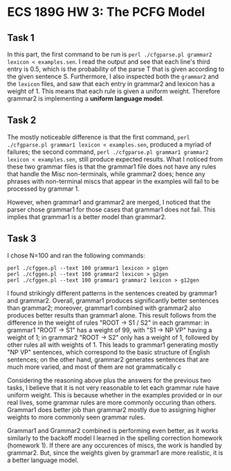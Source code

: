 # ECS 189G HW 3: The PCFG Model

## Task 1

In this part, the first command to be run is ```perl ./cfgparse.pl grammar2 lexicon < examples.sen```. I read the output and see that each line's third entry is 0.5, which is the probability of the parse T that is given according to the given sentence S. Furthermore, I also inspected both the ```grammar2``` and the ```lexicon``` files, and saw that each entry in grammar2 and lexicon has a weight of 1. This means that each rule is given a uniform weight. Therefore grammar2 is implementing a **uniform language model**.

## Task 2

The mostly noticeable difference is that the first command, ```perl ./cfgparse.pl grammar1 lexicon < examples.sen```, produced a myriad of failures; the second command, ```perl ./cfgparse.pl grammar1 grammar2 lexicon < examples.sen```, still produce expected results. What I noticed from these two grammar files is that the grammar1 file does not have any rules that handle the Misc non-terminals, while grammar2 does; hence any phrases with non-terminal miscs that appear in the examples will fail to be processed by grammar 1.

However, when grammar1 and grammar2 are merged, I noticed that the parser chose grammar1 for those cases that grammar1 does not fail. This implies that grammar1 is a better model than grammar2.

## Task 3

I chose N=100 and ran the following commands:
```
perl ./cfggen.pl --text 100 grammar1 lexicon > g1gen
perl ./cfggen.pl --text 100 grammar2 lexicon > g2gen
perl ./cfggen.pl --text 100 grammar1 grammar2 lexicon > g12gen
```
I found strikingly different patterns in the sentences created by grammar1 and grammar2. Overall, grammar1 produces significantly better sentences than grammar2; moreover, grammar1 combined with grammar2 also produces better results than grammar1 alone. This result follows from the difference in the weight of rules "ROOT -> S1 / S2" in each grammar: in grammar1 "ROOT -> S1" has a weight of 99, with "S1 -> NP VP" having a weight of 1; in grammar2 "ROOT -> S2" only has a weight of 1, followed by other rules all with weights of 1. This leads to grammar1 generating mostly "NP VP" sentences, which correspond to the basic structure of English sentences; on the other hand, grammar2 generates sentences that are much more varied, and most of them are not grammatically c 

Considering the reasoning above plus the answers for the previous two tasks, I believe that it is not very reasonable to let each grammar rule have uniform weight. This is because whether in the examples provided or in our real lives, some grammar rules are more commonly occuring than others. Grammar1 does better job than grammar2 mostly due to assigning higher weights to more commonly seen grammar rules.

Grammar1 and Grammar2 combined is performing even better, as it works similarly to the backoff model I learned in the spelling correction homework (homework 1). If there are any occurences of miscs, the work is handled by grammar2. But, since the weights given by grammar1 are more realistic, it is a better language model.
